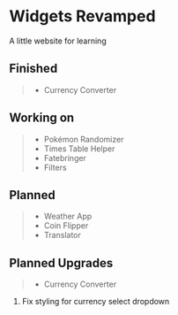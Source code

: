 Widgets Revamped
================

A little website for learning

Finished
--------

> - Currency Converter

Working on
----------

> - Pokémon Randomizer
> - Times Table Helper
> - Fatebringer
> - Filters

Planned
-------

> - Weather App
> - Coin Flipper
> - Translator

Planned Upgrades
----------------

> - Currency Converter

  1. Fix styling for currency select dropdown
